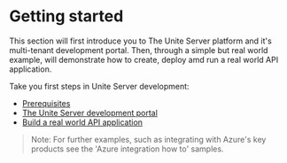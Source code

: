 # Getting started

This section will first introduce you to The Unite Server platform and it's multi-tenant development portal. Then, through a simple but real world example, will demonstrate how to create, deploy amd run a real world API application.

Take you first steps in Unite Server development:

- [Prerequisites](getting-started/prerequisites/prerequisites.md)
- [The Unite Server development portal](getting-started/the-unite-development-portal/the-unite-development-portal.md)
- [Build a real world API application](getting-started/build-a-real-world-api-application/build-a-real-world-api-application.md)

> Note: For further examples, such as integrating with Azure's key products see the 'Azure integration how to' samples.

